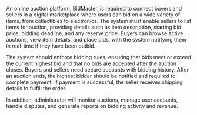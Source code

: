 An online auction platform, BidMaster, is required to connect buyers and sellers in a digital marketplace where users can bid on a wide variety of items, from collectibles to electronics. 
The system must enable sellers to list items for auction, providing details such as item description, starting bid price, bidding deadline, and any reserve price. 
Buyers can browse active auctions, view item details, and place bids, with the system notifying them in real-time if they have been outbid.

The system should enforce bidding rules, ensuring that bids meet or exceed the current highest bid and that no bids are accepted after the auction closes. 
Buyers and sellers need secure accounts with bidding history. 
After an auction ends, the highest bidder should be notified and required to complete payment. If payment is successful, the seller receives shipping details to fulfill the order.


In addition, administrator will monitor auctions, manage user accounts, handle disputes, and generate reports on bidding activity and revenue.
